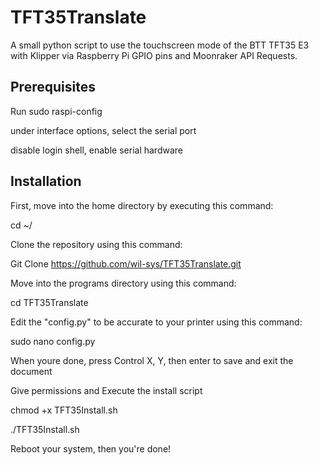 # TFT35Translate
A small python script to use the touchscreen mode of the BTT TFT35 E3 with Klipper via Raspberry Pi GPIO pins and Moonraker API Requests.
## Prerequisites 
Run sudo raspi-config

under interface options, select the serial port

disable login shell, enable serial hardware


## Installation
First, move into the home directory by executing this command:

cd ~/

Clone the repository using this command:

Git Clone  https://github.com/wil-sys/TFT35Translate.git

Move into the programs directory using this command:

cd TFT35Translate

Edit the "config.py" to be accurate to your printer using this command:

sudo nano config.py

When youre done, press Control X, Y, then enter to save and exit the document 

Give permissions and Execute the install script

chmod +x TFT35Install.sh

./TFT35Install.sh

Reboot your system, then you're done!
